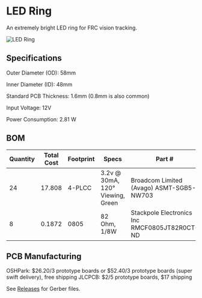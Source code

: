 # LED Ring

An extremely bright LED ring for FRC vision tracking.

![LED Ring](https://raw.githubusercontent.com/Pigmice2733/led-ring/master/led-ring.png)

## Specifications

Outer Diameter (OD): 58mm

Inner Diameter (ID): 48mm

Standard PCB Thickness: 1.6mm (0.8mm is also common)

Input Voltage: 12V

Power Consumption: 2.81 W

## BOM

| Quantity | Total Cost | Footprint | Specs                            | Part #                                        | Digikey                              |
| -------- | ---------- | --------- | -------------------------------- | --------------------------------------------- | ------------------------------------ |
| 24       | 17.808     | 4-PLCC    | 3.2v @ 30mA, 120° Viewing, Green | Broadcom Limited (Avago) ASMT-SGB5-NW703      | https://www.digikey.com/short/zc2432 |
| 8        | 0.1872     | 0805      | 82 Ohm, 1/8W                     | Stackpole Electronics Inc RMCF0805JT82R0CT-ND | https://www.digikey.com/short/zc24qm |

## PCB Manufacturing

OSHPark: $26.20/3 prototype boards or $52.40/3 prototype boards (super swift delivery), free shipping
JLCPCB: $2/5 prototype boards, $17 shipping

See [Releases](https://github.com/Pigmice2733/led-ring/releases) for Gerber files.